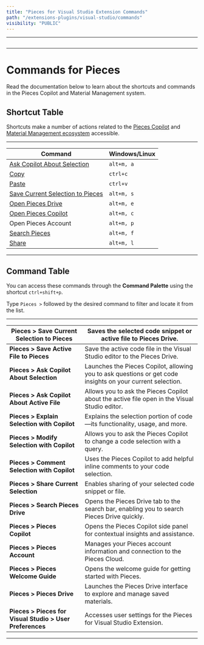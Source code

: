 ```yaml
---
title: "Pieces for Visual Studio Extension Commands"
path: "/extensions-plugins/visual-studio/commands"
visibility: "PUBLIC"
---
```

***

<Image src="https://storage.googleapis.com/hashnode_product_documentation_assets/visual_studio_extension_assets/commands/pieces_settings_dropshadow.png" alt="" align="center" fullwidth="true" />

***

# Commands for Pieces

Read the documentation below to learn about the shortcuts and commands in the Pieces Copilot and Material Management system.

## Shortcut Table

Shortcuts make a number of actions related to the <a target="_blank" href="https://docs.pieces.app/products/extensions-plugins/visual-studio/copilot">Pieces Copilot</a> and <a target="_blank" href="https://docs.pieces.app/products/extensions-plugins/visual-studio/drive">Material Management ecosystem</a> accessible.

***

| **Command**                                                                                                                                      | **Windows/Linux** |
| ------------------------------------------------------------------------------------------------------------------------------------------------ | ----------------- |
| [Ask Copilot About Selection](https://docs.pieces.app/products/extensions-plugins/visual-studio/copilot/chat#pieces-ask-copilot-about-selection) | `alt+m, a`        |
| [Copy](https://docs.pieces.app/products/extensions-plugins/visual-studio/drive/search-reuse#viewing-and-reusing-saved-snippets)                  | `ctrl+c`          |
| [Paste](https://docs.pieces.app/products/extensions-plugins/visual-studio/drive/search-reuse#viewing-and-reusing-saved-snippets)                 | `ctrl+v`          |
| [Save Current Selection to Pieces](https://docs.pieces.app/products/extensions-plugins/visual-studio/drive/save-snippets#via-keyboard-shortcuts) | `alt+m, s`        |
| <a target="_blank" href="https://docs.pieces.app/products/extensions-plugins/visual-studio/drive">Open Pieces Drive</a>                          | `alt+m, e`        |
| [Open Pieces Copilot](https://docs.pieces.app/products/extensions-plugins/visual-studio/copilot)                                                 | `alt+m, c`        |
| Open Pieces Account                                                                                                                              | `alt+m, p`        |
| [Search Pieces](https://docs.pieces.app/products/extensions-plugins/visual-studio/drive/search-reuse#via-search-feature)                         | `alt+m, f`        |
| [Share](https://docs.pieces.app/products/extensions-plugins/visual-studio/drive/sharing#via-keyboard-shortcut)                                   | `alt+m, l`        |

***

## Command Table

You can access these commands through the **Command Palette** using the shortcut `ctrl+shift+p`.

Type `Pieces >` followed by the desired command to filter and locate it from the list.

***

| **Pieces > Save Current Selection to Pieces**            | Saves the selected code snippet or active file to Pieces Drive.                                            |
| -------------------------------------------------------- | ---------------------------------------------------------------------------------------------------------- |
| **Pieces > Save Active File to Pieces**                  | Save the active code file in the Visual Studio editor to the Pieces Drive.                                 |
| **Pieces > Ask Copilot About Selection**                 | Launches the Pieces Copilot, allowing you to ask questions or get code insights on your current selection. |
| **Pieces > Ask Copilot About Active File**               | Allows you to ask the Pieces Copilot about the active file open in the Visual Studio editor.               |
| **Pieces > Explain Selection with Copilot**              | Explains the selection portion of code—its functionality, usage, and more.                                 |
| **Pieces > Modify Selection with Copilot**               | Allows you to ask the Pieces Copilot to change a code selection with a query.                              |
| **Pieces > Comment Selection with Copilot**              | Uses the Pieces Copilot to add helpful inline comments to your code selection.                             |
| **Pieces > Share Current Selection**                     | Enables sharing of your selected code snippet or file.                                                     |
| **Pieces > Search Pieces Drive**                         | Opens the Pieces Drive tab to the search bar, enabling you to search Pieces Drive quickly.                 |
| **Pieces > Pieces Copilot**                              | Opens the Pieces Copilot side panel for contextual insights and assistance.                                |
| **Pieces > Pieces Account**                              | Manages your Pieces account information and connection to the Pieces Cloud.                                |
| **Pieces > Pieces Welcome Guide**                        | Opens the welcome guide for getting started with Pieces.                                                   |
| **Pieces > Pieces Drive**                                | Launches the Pieces Drive interface to explore and manage saved materials.                                 |
| **Pieces > Pieces for Visual Studio > User Preferences** | Accesses user settings for the Pieces for Visual Studio Extension.                                         |

***
